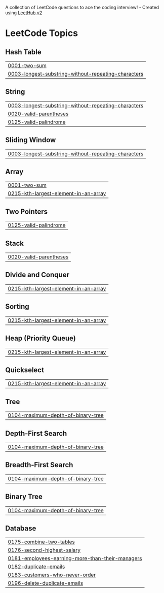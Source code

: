 A collection of LeetCode questions to ace the coding interview! - Created using [LeetHub v2](https://github.com/arunbhardwaj/LeetHub-2.0)
<!---LeetCode Topics Start-->
# LeetCode Topics
## Hash Table
|  |
| ------- |
| [0001-two-sum](https://github.com/Tiffany678/LeetcodePractic/tree/master/0001-two-sum) |
| [0003-longest-substring-without-repeating-characters](https://github.com/Tiffany678/LeetcodePractic/tree/master/0003-longest-substring-without-repeating-characters) |
## String
|  |
| ------- |
| [0003-longest-substring-without-repeating-characters](https://github.com/Tiffany678/LeetcodePractic/tree/master/0003-longest-substring-without-repeating-characters) |
| [0020-valid-parentheses](https://github.com/Tiffany678/LeetcodePractic/tree/master/0020-valid-parentheses) |
| [0125-valid-palindrome](https://github.com/Tiffany678/LeetcodePractic/tree/master/0125-valid-palindrome) |
## Sliding Window
|  |
| ------- |
| [0003-longest-substring-without-repeating-characters](https://github.com/Tiffany678/LeetcodePractic/tree/master/0003-longest-substring-without-repeating-characters) |
## Array
|  |
| ------- |
| [0001-two-sum](https://github.com/Tiffany678/LeetcodePractic/tree/master/0001-two-sum) |
| [0215-kth-largest-element-in-an-array](https://github.com/Tiffany678/LeetcodePractic/tree/master/0215-kth-largest-element-in-an-array) |
## Two Pointers
|  |
| ------- |
| [0125-valid-palindrome](https://github.com/Tiffany678/LeetcodePractic/tree/master/0125-valid-palindrome) |
## Stack
|  |
| ------- |
| [0020-valid-parentheses](https://github.com/Tiffany678/LeetcodePractic/tree/master/0020-valid-parentheses) |
## Divide and Conquer
|  |
| ------- |
| [0215-kth-largest-element-in-an-array](https://github.com/Tiffany678/LeetcodePractic/tree/master/0215-kth-largest-element-in-an-array) |
## Sorting
|  |
| ------- |
| [0215-kth-largest-element-in-an-array](https://github.com/Tiffany678/LeetcodePractic/tree/master/0215-kth-largest-element-in-an-array) |
## Heap (Priority Queue)
|  |
| ------- |
| [0215-kth-largest-element-in-an-array](https://github.com/Tiffany678/LeetcodePractic/tree/master/0215-kth-largest-element-in-an-array) |
## Quickselect
|  |
| ------- |
| [0215-kth-largest-element-in-an-array](https://github.com/Tiffany678/LeetcodePractic/tree/master/0215-kth-largest-element-in-an-array) |
## Tree
|  |
| ------- |
| [0104-maximum-depth-of-binary-tree](https://github.com/Tiffany678/LeetcodePractic/tree/master/0104-maximum-depth-of-binary-tree) |
## Depth-First Search
|  |
| ------- |
| [0104-maximum-depth-of-binary-tree](https://github.com/Tiffany678/LeetcodePractic/tree/master/0104-maximum-depth-of-binary-tree) |
## Breadth-First Search
|  |
| ------- |
| [0104-maximum-depth-of-binary-tree](https://github.com/Tiffany678/LeetcodePractic/tree/master/0104-maximum-depth-of-binary-tree) |
## Binary Tree
|  |
| ------- |
| [0104-maximum-depth-of-binary-tree](https://github.com/Tiffany678/LeetcodePractic/tree/master/0104-maximum-depth-of-binary-tree) |
## Database
|  |
| ------- |
| [0175-combine-two-tables](https://github.com/Tiffany678/LeetcodePractic/tree/master/0175-combine-two-tables) |
| [0176-second-highest-salary](https://github.com/Tiffany678/LeetcodePractic/tree/master/0176-second-highest-salary) |
| [0181-employees-earning-more-than-their-managers](https://github.com/Tiffany678/LeetcodePractic/tree/master/0181-employees-earning-more-than-their-managers) |
| [0182-duplicate-emails](https://github.com/Tiffany678/LeetcodePractic/tree/master/0182-duplicate-emails) |
| [0183-customers-who-never-order](https://github.com/Tiffany678/LeetcodePractic/tree/master/0183-customers-who-never-order) |
| [0196-delete-duplicate-emails](https://github.com/Tiffany678/LeetcodePractic/tree/master/0196-delete-duplicate-emails) |
<!---LeetCode Topics End-->